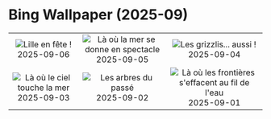 # Bing Wallpaper (2025-09)

|  |  |  |
|:---:|:---:|:---:|
| ![](https://www.bing.com/th?id=OHR.LilleMarket_FR-FR3271144048_400x240.jpg "Lille en fête !") 2025-09-06 | ![](https://www.bing.com/th?id=OHR.SunsetPier_FR-FR5498949983_400x240.jpg "Là où la mer se donne en spectacle") 2025-09-05 | ![](https://www.bing.com/th?id=OHR.WrestlingBears_FR-FR0316323134_400x240.jpg "Les grizzlis... aussi !") 2025-09-04 |
| ![](https://www.bing.com/th?id=OHR.MontSaintMichel_FR-FR8463268794_400x240.jpg "Là où le ciel touche la mer") 2025-09-03 | ![](https://www.bing.com/th?id=OHR.DeadvleiTrees_FR-FR9220930229_400x240.jpg "Les arbres du passé") 2025-09-02 | ![](https://www.bing.com/th?id=OHR.MinnesotaWaters_FR-FR7608099826_400x240.jpg "Là où les frontières s'effacent au fil de l'eau") 2025-09-01 |
